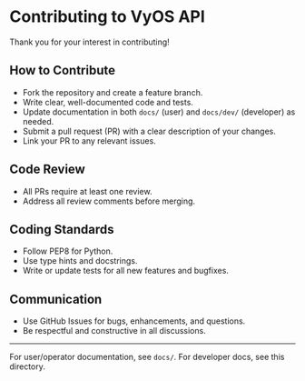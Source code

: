 # Contributing to VyOS API

Thank you for your interest in contributing!

## How to Contribute
- Fork the repository and create a feature branch.
- Write clear, well-documented code and tests.
- Update documentation in both `docs/` (user) and `docs/dev/` (developer) as needed.
- Submit a pull request (PR) with a clear description of your changes.
- Link your PR to any relevant issues.

## Code Review
- All PRs require at least one review.
- Address all review comments before merging.

## Coding Standards
- Follow PEP8 for Python.
- Use type hints and docstrings.
- Write or update tests for all new features and bugfixes.

## Communication
- Use GitHub Issues for bugs, enhancements, and questions.
- Be respectful and constructive in all discussions.

---
For user/operator documentation, see `docs/`. For developer docs, see this directory.
